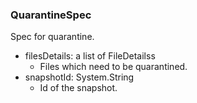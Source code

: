 ### QuarantineSpec
Spec for quarantine.

- filesDetails: a list of FileDetailss
  - Files which need to be quarantined.
- snapshotId: System.String
  - Id of the snapshot.
